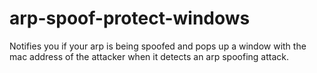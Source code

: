 # arp-spoof-protect-windows
Notifies you if your arp is being spoofed and pops up a window with the mac address of the attacker when it detects an arp spoofing attack.

